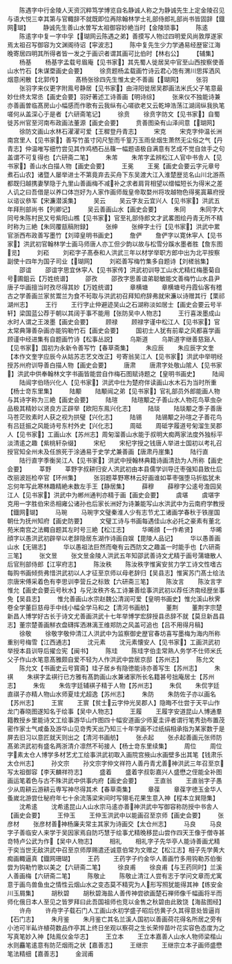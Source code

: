 <!-- { "loadSidebar": true } -->
　　陈遇字中行金陵人天资沉粹笃学博览自名静诚人称之为静诚先生上定金陵召见与语大悦三幸其第与官輙辞不就既即位再除翰林学士礼部侍郎礼部尚书皆固辞【鐡网瑚】
　　静诚先生善山水曽写太祖御容妙絶当时【金陵琐事】
　　陈逺
　　陈逺字中复一字中孚【瑚网云陈遇之弟】善摸写人物过四明爱风尚敦厚遂家焉太祖召写御容为文渊阁待诏【寜波志】
　　陈中复先生少力学通易经歴宦江海晚寄居四明其所得者皆一发之于画识者谓其画可比伯时【林右公】
　　【辅集】
　　杨基
　　杨基字孟载号眉庵【见书家】其先蜀人徙居吴中官至山西按察使善山水竹石【朱谋垔画史会要】
　　徐贲题杨孟载画竹诗云君心饱有渭川思挥洒风烟意闲散【北郭传】
　　髙杨张徐四先生惟太史不善画【瑚网】
　　张羽
　　张羽字来仪更字附鳯号静居【见书家】由浔阳徙居吴郡画法米氏父子笔意最妙仕终太常丞【画史会要】羽好著述工诗善画【明诗综】
　　张来仪不独能诗兼亦善画曽临髙房山小幅感而作歌有云我纵有心嗟欲老又云乾坤浩荡江湖阔纵我执笔嗟何从盖深心于是者【六研斋笔记】
　　徐贲
　　徐贲字防文【见书家】自蜀徙苏州官至河南布政画法董源【画史会要】
　　贲善图染有山泽间意【瑚网】
　　徐防文画山水林石濯濯可爱【王穉登丹青志】
　　宋克
　　宋克字仲温长洲南宫里人【见书家】善写竹虽寸冈尺堑而千篁万玉雨垒烟生萧然无尘俗之气【丹青志】仲温唯写细竹尝见其作鸡栖石丛篠一幅题语极自满意有艺成不觉自敛手之句盖谓不可复得也【六研斋二笔】
　　朱芾
　　朱芾字孟辨松江人官中书舎人【见书家】善山水白描人物【画史会要】
　　王冕
　　王冕【画史会要云字元章号煮石山农】诸暨人屡举进士不第竟弃去买舟下东吴渡大江入淮楚歴览名山川北游燕都既归越携妻孥隐于九里山善画梅不减补之求者肩背相望以缯幅短长为得米之差人讥之曰吾借是以养口体岂好为人家作画师哉皇帝取婺州将攻越物色得冕寘幕府授以谘议叅军【宋濂潜溪集】
　　吴云
　　吴云字友云宜兴人【见书家】洪武五年拜刑部尚书【列卿记】
　　吴云善画山水【画史会要】
　　朱同
　　朱同字大同号朱陈村民又号紫阳山樵【见书家】官至礼部侍郎文才武畧图绘丹青无所不精时称为三絶【朱同覆瓿稿附録】
　　张绅
　　张绅字士行【见书家】洪武中累官浙西布政善写墨竹【刘璋皇明书画史】
　　詹俨
　　詹俨字以寛休寜人【见书家】洪武初官翰林学士画马师唐人亦工但少韵以故与松雪分蹊水墨者胜【詹东图览】
　　刘崧
　　刘崧字子髙泰和人洪武三年以材学举职方郎中出为北平按察副使十四年为国子司业【瑚网】
　　刘崧善写梅竹集多自题诗【刘槎翁集】
　　邵谊
　　邵谊字思宜休寜人【见书家传】洪武初训导工山水尤精红梅墨菊自号圃鉏云【万姓统谱】
　　邵孜
　　邵孜字思善谊弟聪敏能文善梅竹山水县尹唐子华画擅当时孜尽得其妙【万姓统谱】
　　章横塘
　　章横塘号丹霞仙客有稽古之学善画兰家贫鬻兰为食不茍取与洪武初召拜知府辞弗就宋濂以诗赠其行【栗祁湖州志】
　　王行
　　王行字止仲避迹吴山之石湖称淡如居士【画史会要云号半轩】梁国蓝公荐于朝以其阔于事不能用【张防吴中人物志】
　　王行喜泼墨成山水时人谓之王泼墨【画史会要】
　　顾禄
　　顾禄字谨中松江人【见书家】官太常典簿善杂画亦能钩勒竹石【画史会要】
　　国初士人犹有前辈之风都喜学画顾谨中经进集有自题画竹诗【松事丛説】
　　乌斯道
　　乌斯道字继善慈谿人【见书家】国初为永新令善写竹【春草斋集】
　　朱应辰
　　朱应辰字文奎【本作文奎字应辰今从姑苏志艺文改正】号寄翁吴江人【见书家】洪武中举明经授苏州府训导善白描人物【画史会要】
　　唐肃
　　唐肃字处敬山隂人【见书家】洪武中供奉翰林文字书画皆能尝自作梅石图赋诗题之【皇明书画史】
　　陆闿
　　陆闿字伯旸兴化人【见书家】洪武中仕为楚府伴读画山水木石为当时所重【杨士竒东里集】
　　陆颙
　　陆颙闿之弟【见书家】官礼部员外郎能画人物与其诗字称为三絶【画史会要】
　　陆瑄
　　陆瑄颙之子善山水人物花鸟草虫杂品极其精妙以贤良方正辟举【欧阳东鳯兴化志】
　　陆琰
　　陆琰颙之季子善唐马苍茫败素时人获之视为拱璧【兴化志】
　　陆锡
　　陆锡颙之孙瑄之子善花鸟有吕廷振之风能诗号东村外史【兴化志】
　　周砥
　　周砥字履道号匊溜生吴郡人【见书家】工画山水【苏州志】周匊溜善山水能于叔明大痴两家法度外独标平淡清逺之趣【紫桃轩杂缀】
　　宋杞
　　宋杞字授之钱唐人举进士国初以考礼召授官知全州未及任旅死于涂通易于史学尤兼善画【唐肃丹崖集】
　　陆行直
　　陆行直字季衡吴江人【见书家】洪武中授翰林典籍诗画清劲为人所称【画史会要】
　　莘野
　　莘野字叔耕归安人洪武初由本县儒学训导迁枣强知县致仕后改丽波廵检卒官【环州集】
　　张羽题莘野寒林云好画谁如莘枣强堕马折肱犹未忘何年写此寒林趣精絶未数左手王【静居集】
　　薛穆
　　薛穆字公逺号澹园吴江人【见书家】洪武中为郴州通判亦精于画【画史会要】
　　虞堪
　　虞堪字克用一字胜伯宋丞相雍公诸孙也后家长洲好为诗兼能写山水洪武中为云南府学教授【鐡网瑚】
　　马琬
　　马琬字文璧秦淮人少有志节尤工诸画学春秋于铁崖国朝仕为抚州知府【画史防要】
　　文璧工诗与书画每遇佳山水必托之豪素有董北苑米南宫之法輙自题其左时号三絶【松江志】
　　华晞顔【一作希贤】
　　华晞顔字以愚洪武初辟举以老辞隐居东湖作诗画自娱【毘陵人品记】
　　华以愚善画山水【无锡志】
　　华以愚祖法巨然而奄有云西防文之趣盖一时能手也【六研斋三笔】
　　张文昱
　　张文昱金陵人洪武五年知邵武善诗文尤精于画号蒲塘散人后官刑部侍郎【江寜府志】
　　陈汝秩
　　陈汝秩字惟寅安贫力学工诗文性嗜古每购书画倾赀弗惜洪武初以人才征至京师以母老辞归【吴县志】惟寅苏门髙士绘法宗唐宋傅采着色有李思训李营丘之标致【六研斋三笔】
　　陈汝言
　　陈汝言字惟允【画史会要云号秋水】与兄汝秩齐名工诗兼善绘事洪武初以荐任济南经歴坐事免【吴县志】
　　惟允善画山水宗赵魏公清润可爱【皇明书画史】惟允溪山秋霁卷全学董巨慈母手中线小幅全学马和之【清河书画舫】
　　董荆
　　董荆字宗楚新昌人博学好古长于诗文尤善画洪武十七年举博学宏辞授县丞辞不就【莫旦新昌县志】董宗楚善画觧衣盘礴挥洒淋漓王维郑防之风盖可追也【吕不用得月稿】
　　徐敬
　　徐敬字敬仲清江人洪武中为监察御史歴官春坊喜写墨梅为海内所称重别号梅雪【江西通志】
　　沈元素
　　沈元素懐安人【见书家】工画洪武初举授本县训导后擢佥宪【闽书】
　　陈珪
　　陈珪字伯圭常熟人务学不仕师米氏父子作山水笔意髙雅颇自爱不轻为人作洪武中尝居京邸【苏州志】
　　陈允文
　　陈允文【书画史云号寳斋】珪子居乡有隐徳能诗亦善写生【苏州志】
　　朱褀
　　朱褀字孟褀行已方雅有髙韵画山水兼诸家所长名籍甚号拙庵居士【苏州志】
　　朱佐
　　朱佐字廷辅褀子精于人物【苏州志】
　　朱侃
　　朱侃字廷直祺子亦精人物山水师夏珪尤超逸【苏州志】
　　朱防
　　朱防佐子亦以画名【苏州志】
　　王賔
　　王賔【贫士云字仲光吴郡人】隐晦不仕尝于天平山作龙门春晓图遂知名于绘事【吴中人物志】
　　王履
　　王履字安道昆山人博通羣籍教授乡里能诗文工绘事游华山作图四十幅安道画少师夏圭评者谓行笔秀劲布置茂密作家士气咸备及游华山见竒秀天出乃知三十年学画不过纸绢相承指为某家数于是屏去旧习以意匠就天则出之【清河书画舫】
　　张尗起
　　张尗起善画元张师防髙弟洪武初有盛名两浙清介凛然不茍接人【杨士竒东里续集】
　　周位
　　周位字素太仓人博学多材艺尤工绘事洪武初取入画院宫掖山水画壁多出其笔【钱肃乐太仓州志】
　　孙文宗
　　孙文宗字仲文祥符人善丹青尤善神洪武三年召至京写太祖御容【李天麟祥符志】
　　盛着
　　盛着字叔彰嘉兴人盛懋之侄能全补图画运笔着色与古不殊洪武中供事内府【画史会要】
　　王直翁
　　王直翁字子愚少从周耕云游耕云専写神尽得其术【春草斋集】
　　章葆
　　章葆字徳玉金华人蚤嵗北游尝仕秘府年七十余流落梁宋间时写翎毛花果生意入神【程本立巽隠集】
　　沈希逺
　　沈希逺昆山人山水宗马逺亦善神洪武中写御容称防授中书舎人【画史会要】
　　王仲玉
　　王仲玉洪武中以能画召至京师【画史会要】
　　张彦材
　　张彦材善神杨廉夫常主其家为诗画交【太仓州志】
　　马良
　　马良字子善临安人来学于吴因家焉自防巧慧于绘事尤精晚移昆山尝作四天王像于僧寺甚竒特卢公武为作【吴中人物志】
　　相礼
　　相礼字子先华亭人能诗善画尤精于奕当世无敌洪武中召至京师厚赐遣还诚意伯常为文赠之【松江志】相子先学黄大痴画輙逼真【鐡网珊瑚】
　　王药
　　王药字子约金华人善画竹多用钩勒苏伯衡尝为钩勒竹歌以美之【六研斋二笔】
　　徐良甫
　　徐良甫【与王药同时】兰溪人善画梅【六研斋二笔】
　　陈敬止
　　陈敬止清江人尝有志于学问文章而尤寓意于画鸟兽鱼虫之情性云烟山水之变态莫不精究为人形写照犹能得其神【练安金川玉屑集】
　　胡秋碧
　　胡秋碧海盐人善传神尝欲画楚石禅师像千幅画将半而师化俄日本人至见之皆罗拜曰此吾国祖师也竞以金售之秋碧由此致饶【海盐图经】
　　许舟
　　许舟字子载石门人工画山水初学盛子昭后仿黄子久其得意处皆逼肖【石门志】
　　朱月鉴
　　朱月鉴亡其名兰溪人国初以善画荷花得名所居之旁有小池可半畆许植荷数品作亭其上终日坐观以察荷之生长荣悴苗叶花实容色态度为之写真笔妙入神【陆鳯仪金华志】
　　王立本
　　王立本嘉善人山水人物师梁楷山水则麤笔逺意有防茫烟雨之状【嘉善志】
　　王继宗
　　王继宗立本子画师盛懋笔法精细【嘉善志】
　　金润甫
